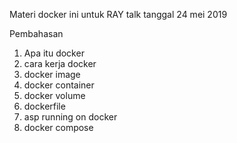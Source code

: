 Materi docker ini untuk RAY talk tanggal 24 mei 2019

Pembahasan
1. Apa itu docker
2. cara kerja docker
3. docker image
4. docker container
5. docker volume
6. dockerfile
7. asp running on docker
8. docker compose
